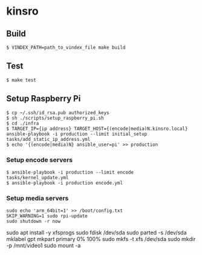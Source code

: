 # kinsro

## Build

```
$ VINDEX_PATH=path_to_vindex_file make build
```

## Test

```
$ make test
```

## Setup Raspberry Pi

```
$ cp ~/.ssh/id_rsa.pub authorized_keys
$ sh ./scripts/setup_raspberry_pi.sh
$ cd ./infra
$ TARGET_IP={ip address} TARGET_HOST={(encode|media)N.kinsro.local} ansible-playbook -i production --limit initial_setup tasks/add_static_ip_address.yml
$ echo '{(encode|media)N} ansible_user=pi' >> production
```

### Setup encode servers

```
$ ansible-playbook -i production --limit encode tasks/kernel_update.yml
$ ansible-playbook -i production encode.yml
```

### Setup media servers

```
sudo echo 'arm_64bit=1' >> /boot/config.txt
SKIP_WARNING=1 sudo rpi-update
sudo shutdown -r now
```

sudo apt install -y xfsprogs
sudo fdisk /dev/sda
sudo parted -s /dev/sda mklabel gpt mkpart primary 0% 100%
sudo mkfs -t xfs /dev/sda
sudo mkdir -p /mnt/video1
sudo mount -a

